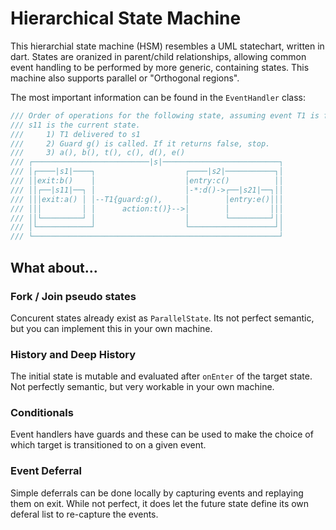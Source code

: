 # Hierarchical State Machine

This hierarchial state machine (HSM) resembles a UML statechart, written in
dart. States are oranized in parent/child relationships, allowing common event
handling to be performed by more generic, containing states. This machine also
supports parallel or "Orthogonal regions".

The most important information can be found in the `EventHandler` class:

```dart
/// Order of operations for the following state, assuming event T1 is fired and
/// s11 is the current state.
///     1) T1 delivered to s1
///     2) Guard g() is called. If it returns false, stop.
///     3) a(), b(), t(), c(), d(), e()
/// ┌──────────────────────────|s|──────────────────────────┐
/// │┌────|s1|────┐                    ┌────|s2|───────────┐│
/// ││exit:b()    │                    │entry:c()          ││
/// ││┌──|s11|──┐ │                    │-*:d()->┌──|s21|──┐││
/// │││exit:a() │ │--T1{guard:g(),     │        │entry:e()│││
/// │││         │ │      action:t()}-->│        │         │││
/// ││└─────────┘ │                    │        └─────────┘││
/// │└────────────┘                    └───────────────────┘│
/// └───────────────────────────────────────────────────────┘
```

## What about...

### Fork / Join pseudo states

Concurent states already exist as `ParallelState`. Its not perfect semantic,
but you can implement this in your own machine.

### History and Deep History

The initial state is mutable and evaluated after `onEnter` of the target state.
Not perfectly semantic, but very workable in your own machine.

### Conditionals

Event handlers have guards and these can be used to make the choice of which
target is transitioned to on a given event.

### Event Deferral

Simple deferrals can be done locally by capturing events and replaying them
on exit. While not perfect, it does let the future state define its own
deferal list to re-capture the events.

